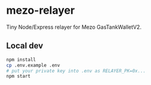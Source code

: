 # mezo-relayer

Tiny Node/Express relayer for Mezo GasTankWalletV2.

## Local dev

```bash
npm install
cp .env.example .env
# put your private key into .env as RELAYER_PK=0x...
npm start
